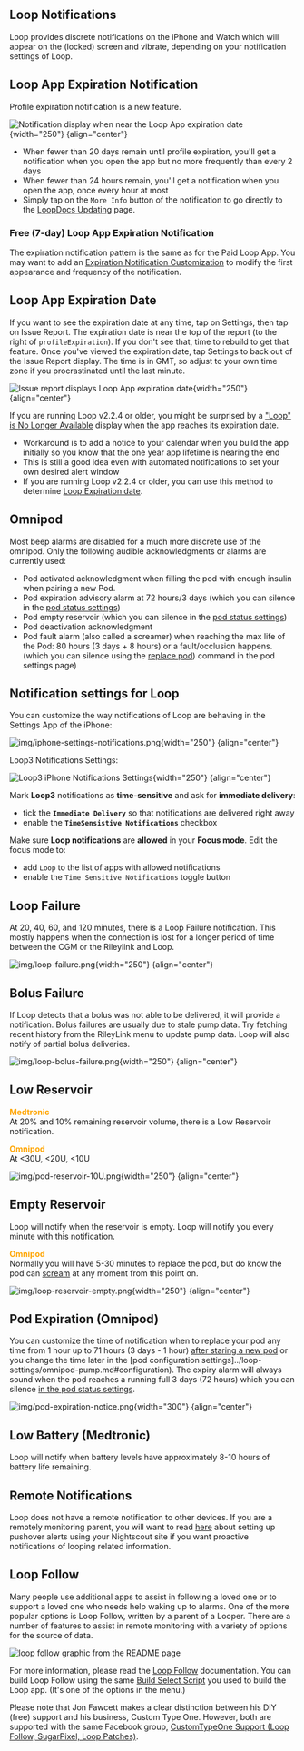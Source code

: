 ## Loop Notifications

Loop provides discrete notifications on the iPhone and Watch which will appear on the (locked) screen and vibrate, depending on your notification settings of Loop.

## Loop App Expiration Notification

Profile expiration notification is a new feature.

![Notification display when near the Loop App expiration date](img/loop-app-expiration-warning.png){width="250"}
{align="center"}

* When fewer than 20 days remain until profile expiration, you'll get a notification when you open the app but no more frequently than every 2 days
* When fewer than 24 hours remain, you'll get a notification when you open the app, once every hour at most
* Simply tap on the `More Info` button of the notification to go directly to the [LoopDocs Updating](../../build/updating.md) page.

### Free (7-day) Loop App Expiration Notification

The expiration notification pattern is the same as for the Paid Loop App. You may want to add an [Expiration Notification Customization](../../build/code_customization.md#expiration-notification-customization) to modify the first appearance and frequency of the notification.


## Loop App Expiration Date

If you want to see the expiration date at any time, tap on Settings, then tap on Issue Report.  The expiration date is near the top of the report (to the right of `profileExpiration`).  If you don't see that, time to rebuild to get that feature. Once you've viewed the expiration date, tap Settings to back out of the Issue Report display. The time is in GMT, so adjust to your own time zone if you procrastinated until the last minute.

![Issue report displays Loop App expiration date](img/loop-app-expiration-issue-report.jpeg){width="250"}
{align="center"}

If you are running Loop v2.2.4 or older, you might be surprised by a ["Loop" is No Longer Available](../../troubleshooting/loop-crashing.md#expired-app) display when the app reaches its expiration date.  

* Workaround is to add a notice to your calendar when you build the app initially so you know that the one year app lifetime is nearing the end
* This is still a good idea even with automated notifications to set your own desired alert window
* If you are running Loop v2.2.4 or older, you can use this method to determine [Loop Expiration date](https://www.loopandlearn.org/loop-expiration-date/).


## Omnipod

Most beep alarms are disabled for a much more discrete use of the omnipod. Only the following audible acknowledgments or alarms are currently used:

- Pod activated acknowledgment when filling the pod with enough insulin when pairing a new Pod.
- Pod expiration advisory alarm at 72 hours/3 days (which you can silence in the [pod status  settings](../loop-settings/omnipod-pump.md#status))
- Pod empty reservoir (which you can silence in the [pod status  settings](../loop-settings/omnipod-pump.md#status))
- Pod deactivation acknowledgment
- Pod fault alarm (also called a screamer) when reaching the max life of the Pod: 80 hours (3 days + 8 hours) or a fault/occlusion happens. (which you can silence using the [replace pod](../loop-settings/omnipod-pump.md#pod-commands)) command in the pod settings page)

## Notification settings for Loop

You can customize the way notifications of Loop are behaving in the Settings App of the iPhone:

![img/iphone-settings-notifications.png](img/iphone-settings-notifications.png){width="250"}
{align="center"}

Loop3 Notifications Settings:

![Loop3 iPhone Notifications Settings](img/iphone-notifications-loop3.jpeg){width="250"}
{align="center"}

Mark **Loop3** notifications as **time-sensitive** and ask for **immediate delivery**:

- tick the **`Immediate Delivery`** so that notifications are delivered right away
- enable the **`TimeSensistive Notifications`** checkbox 

Make sure **Loop notifications** are **allowed** in your **Focus mode**.
Edit the focus mode to:

- add `Loop` to the list of apps with allowed notifications
- enable the `Time Sensitive Notifications` toggle button

## Loop Failure

At 20, 40, 60, and 120 minutes, there is a Loop Failure notification.
This mostly happens when the connection is lost for a longer period of time between the CGM or the Rileylink and Loop.

![img/loop-failure.png](img/loop-failure.png){width="250"}
{align="center"}

## Bolus Failure

If Loop detects that a bolus was not able to be delivered, it will provide a notification.  Bolus failures are usually due to stale pump data.  Try fetching recent history from the RileyLink menu to update pump data.  Loop will also notify of partial bolus deliveries.

![img/loop-bolus-failure.png](img/loop-bolus-failure.png){width="250"}
{align="center"}

## Low Reservoir

<font color ="orange">**Medtronic**</font>  
At 20% and 10% remaining reservoir volume, there is a Low Reservoir notification.

<font color ="orange">**Omnipod**</font>  
At <30U, <20U, <10U  

![img/pod-reservoir-10U.png](img/pod-reservoir-10U.png){width="250"}
{align="center"}

## Empty Reservoir

Loop will notify when the reservoir is empty. Loop will notify you every minute with this notification.

<font color ="orange">**Omnipod**</font>  
Normally you will have 5-30 minutes to replace the pod, but do know the pod can [scream](https://soundcloud.com/eelke-jager/1f-nibble-f) at any moment from this point on.

![img/loop-reservoir-empty.png](img/loop-reservoir-empty.png){width="250"}
{align="center"}

## Pod Expiration (Omnipod)

You can customize the time of notification when to replace your pod any time from 1 hour up to 71 hours (3 days - 1 hour) [after staring a new pod](../loop-settings/omnipod-pump.md#expiration-reminder) or you change the time later in the [pod configuration settings]../loop-settings/omnipod-pump.md#configuration).
The expiry alarm will always sound when the pod reaches a running full 3 days (72 hours) which you can silence [in the pod status settings](../loop-settings/omnipod-pump.md#status).

![img/pod-expiration-notice.png](img/pod-expiration-notice.png){width="300"}
{align="center"}

## Low Battery (Medtronic)

Loop will notify when battery levels have approximately 8-10 hours of battery life remaining.

## Remote Notifications

Loop does not have a remote notification to other devices.  If you are a remotely monitoring parent, you will want to read [here](https://nightscout.github.io/nightscout/setup_variables/#pushover) about setting up pushover alerts using your Nightscout site if you want proactive notifications of looping related information.

## Loop Follow

Many people use additional apps to assist in following a loved one or to support a loved one who needs help waking up to alarms. One of the more popular options is Loop Follow, written by a parent of a Looper. There are a number of features to assist in remote monitoring with a variety of options for the source of data.

![loop follow graphic from the README page](img/loop-follow.png)

For more information, please read the [Loop Follow](https://github.com/jonfawcett/LoopFollow#loop-follow) documentation. You can build Loop Follow using the same [Build Select Script](../../build/step14.md#build-select-script) you used to build the Loop app. (It's one of the options in the menu.)

Please note that Jon Fawcett makes a clear distinction between his DIY (free) support and his business, Custom Type One. However, both are supported with the same Facebook group, [CustomTypeOne Support (Loop Follow, SugarPixel, Loop Patches)](https://www.facebook.com/groups/loopfollow/).
